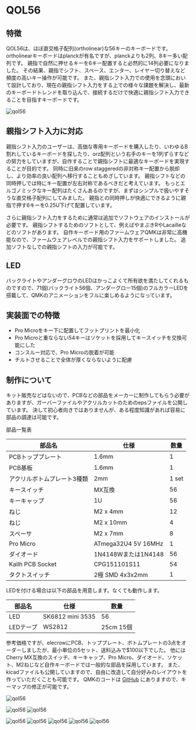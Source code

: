 # QOL56

## 特徴

QOL56は、ほぼ直交格子配列(ortholinear)な56キーのキーボードです。
ortholinearキーボードはplanckが有名ですが、planckよりも2列、8キー多い配列です。
親指で自然に押せるキーを6キー配置すると必然的に14列必要になりました。
その結果、親指でシフト、スペース、エンター、レイヤー切り替えなど頻度の高いキー操作が可能です。
また、親指シフト入力での使用を念頭において設計しており、現在の親指シフト入力をする上での様々な課題を解決し、最新のキーボードトレンドを取り込んで、接続するだけで快適に親指シフト入力できることを目指すキーボードです。

![qol56](qol56-7.jpg)

## 親指シフト入力に対応

親指シフト入力のユーザーは、高価な専用キーボードを購入したり、いわゆるB割れしているキーボードを探したり、orz配列という右手のキーを1列ずらすなどの努力をしていますが、自作することで親指シフトに最適なキーボードを実現することが目的です。
同時に旧来のrow staggeredの非対称キー配置から脱却し、より効率の良い配列へ移行することもめざしています。
親指シフトなどの同時押しでは特にキー配置が左右対称であるべきだと考えています。
もっとエルゴノミックなキー配列はたくさんあるのですが、まずはシンプルで扱いやすそうな直交格子配列にしてみました。
親指との同時押しが快適にできるように親指で押す6キーを0.25U下げて配置しています。

さらに親指シフト入力をするために通常は追加でソフトウェアのインストールが必要です。
親指シフトするためのソフトとして、例えばやまぶきRやLacailleなどのソフトがあります。
自作キーボード用のファームウェアQMKは非常に高機能なので、ファームウェアレベルでの親指シフト入力をサポートしました。
追加ソフトなしでの親指シフトの入力が可能です。

## LED

バックライトやアンダーグロウのLEDはかっこよくて所有欲を満たしてくれるものですので、71個(バックライト56個、アンダーグロー15個)のフルカラーLEDを搭載して、QMKのアニメーションをフルに楽しめるようになっています。

## 実装面での特徴

* Pro Microをキー下に配置してフットプリントを最小化
* Pro Microと重ならない54キーはソケットを採用してキースイッチを交換可能にした
* コンスルー対応で、Pro Microの脱着が可能
* チルトさせることで全体が厚くならないように配慮

## 制作について

キット販売などはないので、PCBなどの部品をメーカーに制作してもらう必要がありますが、ガーバーファイルやアクリルカットのためのepsファイルを公開しています。
決して初心者向きではありませんが、ある程度知識があれば容易に部品の調達は可能です。

部品一覧表

|部品名|仕様|数量|
|---|---|---|
|PCBトッププレート|1.6mm|1|
|PCB基板|1.6mm|1|
|アクリルボトムプレート3種類|2mm|1 set|
|キースイッチ|MX互換|56|
|キーキャップ|1U|56|
|ねじ|M2 x 4mm|12|
|ねじ|M2 x 10mm|4|
|スペーサ|M2 x 7mm|8|
|Pro Micro|ATmega32U4 5V 16MHz|1|
|ダイオード|1N4148Wまたは1N4148|56|
|Kailh PCB Socket|CPG151101S11|54|
|タクトスイッチ|2極 SMD 4x3x2mm|1|

LEDを付ける場合は以下の部品を用意します。なくても動作します。

|部品名|仕様|数量|
|---|---|---|
|LED|SK6812 mini 3535|56|
|LEDテープ|WS2812|25cm 15個|

参考価格ですが、elecrowにPCB、トッププレート、ボトムプレートの3点をオーダーしましたが、最小単位の5セット、送料込みで$100以下でした。
他にはCherry MX互換のスイッチ、キーキャップ、Pro Micro、ダイオード、ソケット、M2ねじなど自作キーボードでは一般的な部品を採用しています。
また、kicadファイルも公開していますので、自由に改造して自分好みのレイアウトを作っていただくことも可能です。
QMKのコードは [GitHub](https://github.com/eswai/qmk_firmware/tree/master/keyboards/eswai/qol56) にありますので、キーマップの修正が可能です。

![qol56](qol56-parts.jpg)

![qol56](qol56-pcb1.png)
![qol56](qol56-pcb2.png)

![qol56](qol56-1.jpg)
![qol56](qol56-2.jpg)
![qol56](qol56-3.jpg)
![qol56](qol56-4.jpg)
![qol56](qol56-6.jpg)
